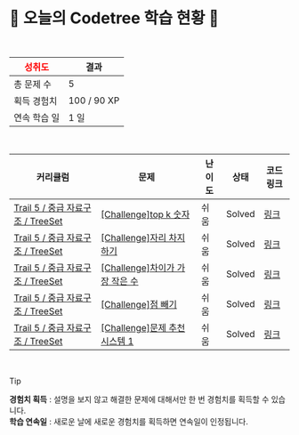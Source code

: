 # 🌲 오늘의 Codetree 학습 현황 🌲

<br />

| <span style="color:red;display:block;text-align:center;"> **성취도**</span> | 결과 |
|---|---|
| 총 문제 수 | 5 |
| 획득 경험치 | 100 / 90 XP |
| 연속 학습 일 | 1 일 |

<br />

|커리큘럼|문제|난이도|상태|코드 링크|
|---|---|---|---|---|
|[Trail 5 / 중급 자료구조 / TreeSet](https://www.codetree.ai/trail-info/intermediate-mid/)|[[Challenge]top k 숫자](https://www.codetree.ai/trails/complete/curated-cards/challenge-top-k-elements/)|쉬움|Solved|[링크](https://github.com/dlrtn/codetree-TILs/blob/main/250131/top%20k%20%EC%88%AB%EC%9E%90/top-k-elements.java)|
|[Trail 5 / 중급 자료구조 / TreeSet](https://www.codetree.ai/trail-info/intermediate-mid/)|[[Challenge]자리 차지하기](https://www.codetree.ai/trails/complete/curated-cards/challenge-take-place/)|쉬움|Solved|[링크](https://github.com/dlrtn/codetree-TILs/blob/main/250131/%EC%9E%90%EB%A6%AC%20%EC%B0%A8%EC%A7%80%ED%95%98%EA%B8%B0/take-place.java)|
|[Trail 5 / 중급 자료구조 / TreeSet](https://www.codetree.ai/trail-info/intermediate-mid/)|[[Challenge]차이가 가장 작은 수](https://www.codetree.ai/trails/complete/curated-cards/challenge-the-number-with-the-smallest-difference/)|쉬움|Solved|[링크](https://github.com/dlrtn/codetree-TILs/blob/main/250131/%EC%B0%A8%EC%9D%B4%EA%B0%80%20%EA%B0%80%EC%9E%A5%20%EC%9E%91%EC%9D%80%20%EC%88%98/the-number-with-the-smallest-difference.java)|
|[Trail 5 / 중급 자료구조 / TreeSet](https://www.codetree.ai/trail-info/intermediate-mid/)|[[Challenge]점 빼기](https://www.codetree.ai/trails/complete/curated-cards/challenge-remove-point/)|쉬움|Solved|[링크](https://github.com/dlrtn/codetree-TILs/blob/main/250131/%EC%A0%90%20%EB%B9%BC%EA%B8%B0/remove-point.java)|
|[Trail 5 / 중급 자료구조 / TreeSet](https://www.codetree.ai/trail-info/intermediate-mid/)|[[Challenge]문제 추천 시스템 1](https://www.codetree.ai/trails/complete/curated-cards/challenge-problem-recommendation-system-1/)|쉬움|Solved|[링크](https://github.com/dlrtn/codetree-TILs/blob/main/250131/%EB%AC%B8%EC%A0%9C%20%EC%B6%94%EC%B2%9C%20%EC%8B%9C%EC%8A%A4%ED%85%9C%201/problem-recommendation-system-1.java)|


<br />

> [!TIP]
> **경험치 획득** : 설명을 보지 않고 해결한 문제에 대해서만 한 번 경험치를 획득할 수 있습니다.  
> **학습 연속일** : 새로운 날에 새로운 경험치를 획득하면 연속일이 인정됩니다.

